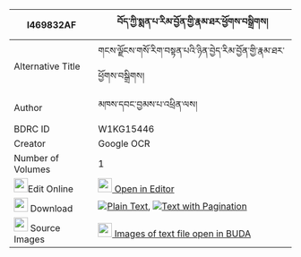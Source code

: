 |I469832AF|བོད་ཀྱི་སྨན་པ་རིམ་བྱོན་གྱི་རྣམ་ཐར་ཕྱོགས་བསྒྲིགས། 
| --- | --- 
|Alternative Title |གངས་ལྗོངས་གསོ་རིག་བསྟན་པའི་ཉིན་བྱེད་རིམ་བྱོན་གྱི་རྣམ་ཐར་ཕྱོགས་བསྒྲིགས།
|Author| མཁས་དབང་བྱམས་པ་འཕྲིན་ལས།
|BDRC ID | W1KG15446
|Creator | Google OCR
|Number of Volumes| 1
|<img width="25" src="https://img.icons8.com/color/25/000000/edit-property.png">Edit Online| [<img width="25" src="https://avatars.githubusercontent.com/u/45091458?s=200&v=4"> Open in Editor](http://editor.openpecha.org/I469832AF)
|<img width="25" src="https://img.icons8.com/fluent/48/000000/download-2.png"/>  Download | [![](https://img.icons8.com/color/20/000000/txt.png)Plain Text](https://github.com/Openpecha/I469832AF/releases/download/v2/bo_kyi_menpa_rimjon_gyi_namtar_plain_I469832AF.zip), [![](https://img.icons8.com/color/20/000000/txt.png)Text with Pagination](https://github.com/Openpecha/I469832AF/releases/download/v2/bo_kyi_menpa_rimjon_gyi_namtar_pages_I469832AF.zip)
|<img width="25" src="https://img.icons8.com/plasticine/100/000000/pictures-folder.png"/>  Source Images | [<img width="25" src="https://library.bdrc.io/icons/BUDA-small.svg"> Images of text file open in BUDA](https://library.bdrc.io/show/bdr:W1KG15446)